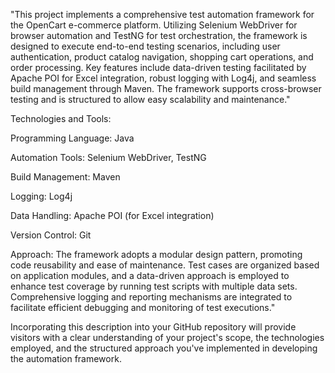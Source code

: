 "This project implements a comprehensive test automation framework for the OpenCart e-commerce platform. Utilizing Selenium WebDriver for browser automation and TestNG for test orchestration, the framework is designed to execute end-to-end testing scenarios, including user authentication, product catalog navigation, shopping cart operations, and order processing. Key features include data-driven testing facilitated by Apache POI for Excel integration, robust logging with Log4j, and seamless build management through Maven. The framework supports cross-browser testing and is structured to allow easy scalability and maintenance."

Technologies and Tools:

Programming Language: Java

Automation Tools: Selenium WebDriver, TestNG

Build Management: Maven

Logging: Log4j

Data Handling: Apache POI (for Excel integration)

Version Control: Git


Approach: The framework adopts a modular design pattern, promoting code reusability and ease of maintenance. Test cases are organized based on application modules, and a data-driven approach is employed to enhance test coverage by running test scripts with multiple data sets. Comprehensive logging and reporting mechanisms are integrated to facilitate efficient debugging and monitoring of test executions."

Incorporating this description into your GitHub repository will provide visitors with a clear understanding of your project's scope, the technologies employed, and the structured approach you've implemented in developing the automation framework.
